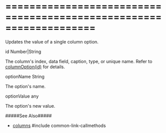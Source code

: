 ===================================================================
===================================================================

<!--shortDescription-->
Updates the value of a single column option.
<!--/shortDescription-->

<!--paramName1-->id<!--/paramName1-->
<!--paramType1-->Number|String<!--/paramType1-->
<!--paramDescription1-->
The column's index, data field, caption, type, or unique name. Refer to [columnOption(id)]({basewidgetpath}/Methods/#columnOptionid) for details.
<!--/paramDescription1-->

<!--paramName2-->optionName<!--/paramName2-->
<!--paramType2-->String<!--/paramType2-->
<!--paramDescription2-->
The option's name.
<!--/paramDescription2-->

<!--paramName3-->optionValue<!--/paramName3-->
<!--paramType3-->any<!--/paramType3-->
<!--paramDescription3-->
The option's new value.
<!--/paramDescription3-->

<!--fullDescription-->
#####See Also#####
- [columns]({basewidgetpath}/Configuration/columns/)
#include common-link-callmethods
<!--/fullDescription-->